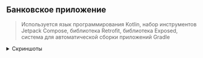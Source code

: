 ## Банковское приложение
>  Используется язык программирования Kotlin, набор инструментов Jetpack Compose, библиотека Retrofit, библиотека Exposed, система для автоматической сборки приложений Gradle


<details><summary>Скриншоты</summary>
![Screenshot](https://raw.githubusercontent.com/Alterys/BankingApp/main/screenshots/auth.png)
![Screenshot](https://raw.githubusercontent.com/Alterys/BankingApp/main/screenshots/menu.png)
  ![Screenshot](https://raw.githubusercontent.com/Alterys/BankingApp/main/screenshots/convert.png)
</details>
